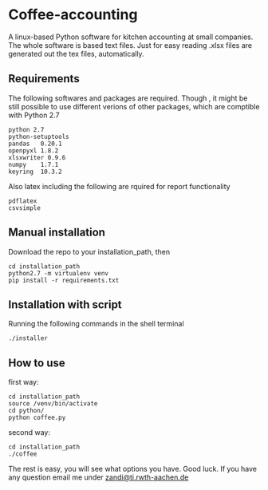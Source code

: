 # Coffee-accounting
A linux-based Python software for kitchen accounting at small companies.
The whole software is based text files. Just for easy reading .xlsx files are generated out the tex files, automatically.

## Requirements
The following softwares and packages are required. Though , it might be still possible to use different verions of other packages, which are comptible with Python 2.7

    python 2.7
    python-setuptools
    pandas   0.20.1
    openpyxl 1.8.2
    xlsxwriter 0.9.6
    numpy    1.7.1
    keyring  10.3.2
    
Also latex including the following are rquired for report functionality

    pdflatex
    csvsimple
    
## Manual installation
Download the repo to your installation_path, then

    cd installation_path
    python2.7 -m virtualenv venv
    pip install -r requirements.txt   
    
    
## Installation with script
Running the following commands in the shell terminal
    
    ./installer
    
## How to use

first way: 
    
    cd installation_path
    source /venv/bin/activate
    cd python/
    python coffee.py
        
second way:

    cd installation_path
    ./coffee

The rest is easy, you will see what options you have. Good luck. If you have any question email me under zandi@ti.rwth-aachen.de
    

